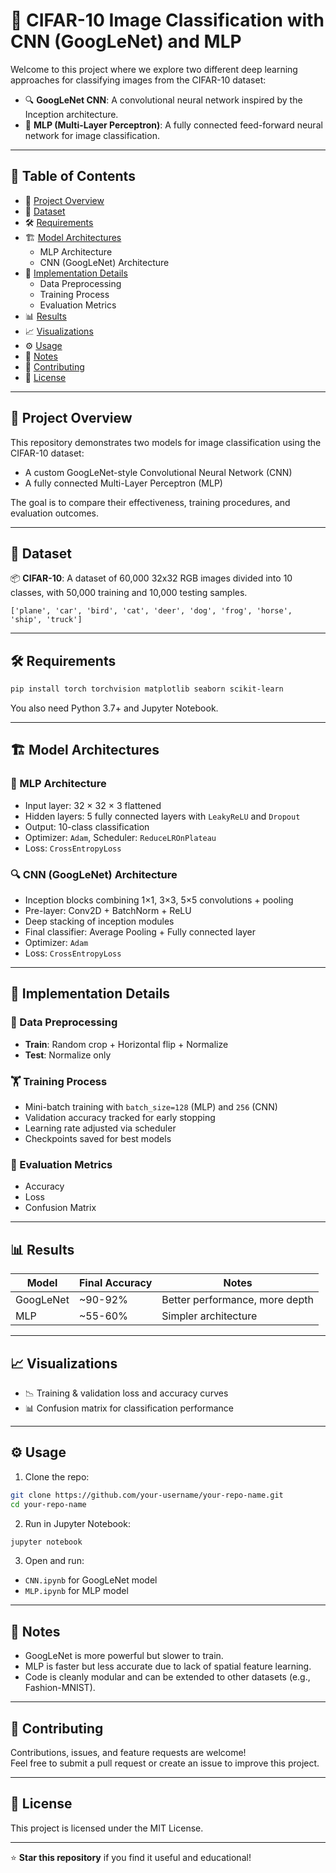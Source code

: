 # 🧠 CIFAR-10 Image Classification with CNN (GoogLeNet) and MLP

Welcome to this project where we explore two different deep learning approaches for classifying images from the CIFAR-10 dataset:

- 🔍 **GoogLeNet CNN**: A convolutional neural network inspired by the Inception architecture.
- 🧱 **MLP (Multi-Layer Perceptron)**: A fully connected feed-forward neural network for image classification.

---

## 📖 Table of Contents

- 🎯 [Project Overview](#-project-overview)
- 📂 [Dataset](#-dataset)
- 🛠️ [Requirements](#️-requirements)
- 🏗️ [Model Architectures](#-model-architectures)
  - MLP Architecture
  - CNN (GoogLeNet) Architecture
- 🚀 [Implementation Details](#-implementation-details)
  - Data Preprocessing
  - Training Process
  - Evaluation Metrics
- 📊 [Results](#-results)
- 📈 [Visualizations](#-visualizations)
- ⚙️ [Usage](#-usage)
- 📝 [Notes](#-notes)
- 🤝 [Contributing](#-contributing)
- 📜 [License](#-license)

---

## 🎯 Project Overview

This repository demonstrates two models for image classification using the CIFAR-10 dataset:
- A custom GoogLeNet-style Convolutional Neural Network (CNN)
- A fully connected Multi-Layer Perceptron (MLP)

The goal is to compare their effectiveness, training procedures, and evaluation outcomes.

---

## 📂 Dataset

📦 **CIFAR-10**: A dataset of 60,000 32x32 RGB images divided into 10 classes, with 50,000 training and 10,000 testing samples.

```
['plane', 'car', 'bird', 'cat', 'deer', 'dog', 'frog', 'horse', 'ship', 'truck']
```

---

## 🛠️ Requirements

```bash
pip install torch torchvision matplotlib seaborn scikit-learn
```

You also need Python 3.7+ and Jupyter Notebook.

---

## 🏗️ Model Architectures

### 🧱 MLP Architecture

- Input layer: 32 × 32 × 3 flattened
- Hidden layers: 5 fully connected layers with `LeakyReLU` and `Dropout`
- Output: 10-class classification
- Optimizer: `Adam`, Scheduler: `ReduceLROnPlateau`
- Loss: `CrossEntropyLoss`

### 🔍 CNN (GoogLeNet) Architecture

- Inception blocks combining 1×1, 3×3, 5×5 convolutions + pooling
- Pre-layer: Conv2D + BatchNorm + ReLU
- Deep stacking of inception modules
- Final classifier: Average Pooling + Fully connected layer
- Optimizer: `Adam`
- Loss: `CrossEntropyLoss`

---

## 🚀 Implementation Details

### 🧹 Data Preprocessing

- **Train**: Random crop + Horizontal flip + Normalize
- **Test**: Normalize only

### 🏋️ Training Process

- Mini-batch training with `batch_size=128` (MLP) and `256` (CNN)
- Validation accuracy tracked for early stopping
- Learning rate adjusted via scheduler
- Checkpoints saved for best models

### 📏 Evaluation Metrics

- Accuracy
- Loss
- Confusion Matrix

---

## 📊 Results

| Model     | Final Accuracy | Notes                          |
|-----------|----------------|--------------------------------|
| GoogLeNet | ~90-92%        | Better performance, more depth |
| MLP       | ~55-60%        | Simpler architecture           |

---

## 📈 Visualizations

- 📉 Training & validation loss and accuracy curves
- 📊 Confusion matrix for classification performance

---

## ⚙️ Usage

1. Clone the repo:
```bash
git clone https://github.com/your-username/your-repo-name.git
cd your-repo-name
```

2. Run in Jupyter Notebook:
```bash
jupyter notebook
```

3. Open and run:
- `CNN.ipynb` for GoogLeNet model
- `MLP.ipynb` for MLP model

---

## 📝 Notes

- GoogLeNet is more powerful but slower to train.
- MLP is faster but less accurate due to lack of spatial feature learning.
- Code is cleanly modular and can be extended to other datasets (e.g., Fashion-MNIST).

---

## 🤝 Contributing

Contributions, issues, and feature requests are welcome!  
Feel free to submit a pull request or create an issue to improve this project.

---

## 📜 License

This project is licensed under the MIT License.

---

⭐ **Star this repository** if you find it useful and educational!
